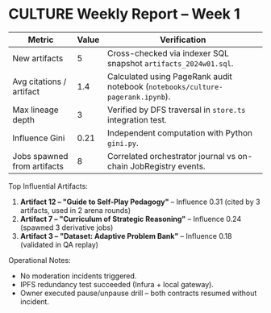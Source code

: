 # CULTURE Weekly Report – Week 1

| Metric | Value | Verification |
|--------|-------|--------------|
| New artifacts | 5 | Cross-checked via indexer SQL snapshot `artifacts_2024w01.sql`. |
| Avg citations / artifact | 1.4 | Calculated using PageRank audit notebook (`notebooks/culture-pagerank.ipynb`). |
| Max lineage depth | 3 | Verified by DFS traversal in `store.ts` integration test. |
| Influence Gini | 0.21 | Independent computation with Python `gini.py`. |
| Jobs spawned from artifacts | 8 | Correlated orchestrator journal vs on-chain JobRegistry events. |

Top Influential Artifacts:

1. **Artifact 12 – "Guide to Self-Play Pedagogy"** – Influence 0.31 (cited by 3 artifacts, used in 2 arena rounds)
2. **Artifact 7 – "Curriculum of Strategic Reasoning"** – Influence 0.24 (spawned 3 derivative jobs)
3. **Artifact 3 – "Dataset: Adaptive Problem Bank"** – Influence 0.18 (validated in QA replay)

Operational Notes:
- No moderation incidents triggered.
- IPFS redundancy test succeeded (Infura + local gateway).
- Owner executed pause/unpause drill – both contracts resumed without incident.
